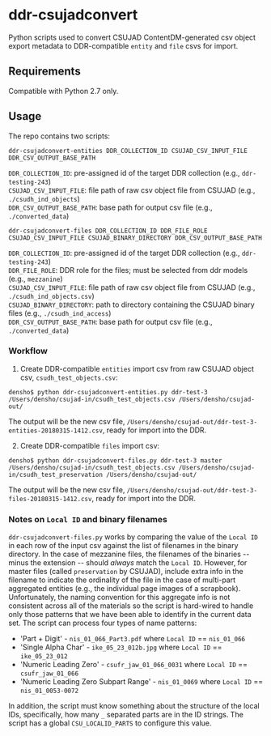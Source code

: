 # ddr-csujadconvert

Python scripts used to convert CSUJAD ContentDM-generated csv object export metadata to DDR-compatible `entity` and `file` csvs for import.

## Requirements

Compatible with Python 2.7 only.

## Usage

The repo contains two scripts: 

```
ddr-csujadconvert-entities DDR_COLLECTION_ID CSUJAD_CSV_INPUT_FILE DDR_CSV_OUTPUT_BASE_PATH
```

`DDR_COLLECTION_ID`: pre-assigned id of the target DDR collection (e.g., `ddr-testing-243`)   
`CSUJAD_CSV_INPUT_FILE`: file path of raw csv object file from CSUJAD (e.g., `./csudh_ind_objects`)  
`DDR_CSV_OUTPUT_BASE_PATH`: base path for output csv file (e.g., `./converted_data`)  

```
ddr-csujadconvert-files DDR_COLLECTION_ID DDR_FILE_ROLE CSUJAD_CSV_INPUT_FILE CSUJAD_BINARY_DIRECTORY DDR_CSV_OUTPUT_BASE_PATH
```

`DDR_COLLECTION_ID`: pre-assigned id of the target DDR collection (e.g., `ddr-testing-243`)  
`DDR_FILE_ROLE`: DDR role for the files; must be selected from ddr models (e.g., `mezzanine`)  
`CSUJAD_CSV_INPUT_FILE`: file path of raw csv object file from CSUJAD (e.g., `./csudh_ind_objects.csv`)  
`CSUJAD_BINARY_DIRECTORY`: path to directory containing the CSUJAD binary files (e.g., `./csudh_ind_access`)  
`DDR_CSV_OUTPUT_BASE_PATH`: base path for output csv file (e.g., `./converted_data`)  

### Workflow

1. Create DDR-compatible `entities` import csv from raw CSUJAD object csv, `csudh_test_objects.csv`:

```
densho$ python ddr-csujadconvert-entities.py ddr-test-3 /Users/densho/csujad-in/csudh_test_objects.csv /Users/densho/csujad-out/
```

The output will be the new csv file, `/Users/densho/csujad-out/ddr-test-3-entities-20180315-1412.csv`, ready for import into the DDR.

2. Create DDR-compatible `files` import csv:

```
densho$ python ddr-csujadconvert-files.py ddr-test-3 master /Users/densho/csujad-in/csudh_test_objects.csv /Users/densho/csujad-in/csudh_test_preservation /Users/densho/csujad-out/
```

The output will be the new csv file, `/Users/densho/csujad-out/ddr-test-3-files-20180315-1412.csv`, ready for import into the DDR.

### Notes on `Local ID` and binary filenames

`ddr-csujadconvert-files.py` works by comparing the value of the `Local ID` in each row of the input csv against the list of filenames in the binary directory. In the case of mezzanine files, the filenames of the binaries -- minus the extension -- should *always* match the `Local ID`. However, for master files (called `preservation` by CSUJAD), include extra info in the filename to indicate the ordinality of the file in the case of multi-part aggregated entities (e.g., the individual page images of a scrapbook). Unfortunately, the naming convention for this aggregate info is not consistent across all of the materials so the script is hard-wired to handle only those patterns that we have been able to identify in the current data set. The script can process four types of name patterns:

*    'Part + Digit' - `nis_01_066_Part3.pdf` where `Local ID` == `nis_01_066`
*    'Single Alpha Char' - `ike_05_23_012b.jpg` where `Local ID` == `ike_05_23_012`
*    'Numeric Leading Zero' - `csufr_jaw_01_066_0031` where `Local ID` == `csufr_jaw_01_066`
*    'Numeric Leading Zero Subpart Range' - `nis_01_0069` where `Local ID` == `nis_01_0053-0072`

In addition, the script must know something about the structure of the local IDs, specifically, how many `_` separated parts are in the ID strings. The script has a global `CSU_LOCALID_PARTS` to configure this value.
